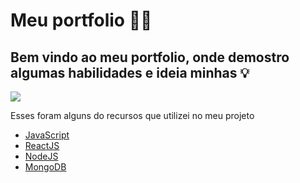# Meu portfolio  👨‍💻 

## Bem vindo ao meu portfolio, onde demostro algumas habilidades e ideia minhas 💡

<img src="https://img.shields.io/static/v1?label=React/NodeJS&message=Victor Gabriel&color=22223B&style=for-the-badge&logo=ghost"/>

Esses foram alguns do recursos que utilizei no meu projeto

* [JavaScript]([[https://www.w3schools.com/html/](https://pt-br.reactjs.org)](https://developer.mozilla.org/pt-BR/docs/Web/JavaScript))
* [ReactJS]([https://www.w3schools.com/html/](https://pt-br.reactjs.org))
* [NodeJS]([https://developer.mozilla.org/pt-BR/docs/Web/CSS](https://nodejs.org/en/))
* [MongoDB](https://www.mongodb.com)
